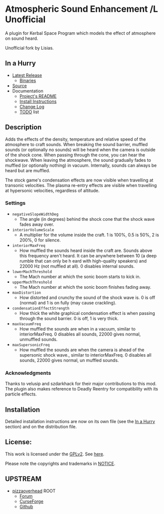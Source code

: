 # Atmospheric Sound Enhancement /L Unofficial

A plugin for Kerbal Space Program which models the effect of atmosphere on sound heard.

Unofficial fork by Lisias.


## In a Hurry

* [Latest Release](https://github.com/net-lisias-kspu/AtmosphericSoundEnhancement/releases)
	+ [Binaries](https://github.com/net-lisias-kspu/AtmosphericSoundEnhancement/tree/Archive)
* [Source](https://github.com/net-lisias-kspu/AtmosphericSoundEnhancement)
* Documentation
	+ [Project's README](https://github.com/net-lisias-kspu/AtmosphericSoundEnhancement/blob/master/README.md)
	+ [Install Instructions](https://github.com/net-lisias-kspu/AtmosphericSoundEnhancement/blob/master/INSTALL.md)
	+ [Change Log](./CHANGE_LOG.md)
	+ [TODO](./TODO.md) list


## Description

Adds the effects of the density, temperature and relative speed of the atmosphere to craft sounds. When breaking the sound barrier, muffled sounds (or optionally no sounds) will be heard when the camera is outside of the shock cone. When passing through the cone, you can hear the shockwave. When leaving the atmosphere, the sound gradually fades to muffled (or optionally nothing) in vacuum. Internally, sounds can always be heard but are muffled.

The stock game's condensation effects are now visible when travelling at transonic velocities. The plasma re-entry effects are visible when travelling at hypersonic velocities, regardless of altitude.

### Settings

* `negativeSlopeWidthDeg`
	+ The angle (in degrees) behind the shock cone that the shock wave fades away over.
* `interiorVolumeScale`
	+ A multiplier for the volume inside the craft. 1 is 100%, 0.5 is 50%, 2 is 200%, 0 for silence.
* `interiorMaxFreq`
	+ How muffled the sounds heard inside the craft are. Sounds above this frequency aren't heard. It can be anywhere between 10 (a deep rumble that can only be h
eard with high-quality speakers) and 22000 Hz (not muffled at all). 0 disables internal sounds.
* `lowerMachThreshold`
	+ The Mach number at which the sonic boom starts to kick in.
* `upperMachThreshold`
	+ The Mach number at which the sonic boom finishes fading away.
* `maxDistortion`
	+ How distorted and crunchy the sound of the shock wave is. 0 is off (normal) and 1 is on fully (may cause crackling).
* `condensationEffectStrength`
	+ How thick the white graphical condensation effect is when passing through the sound barrier. 0 is off, 1 is very thick.
* `maxVacuumFreq`
	+ How muffled the sounds are when in a vacuum, similar to interiorMaxFreq. 0 disables all sounds, 22000 gives normal, unmuffled sounds.
* `maxSupersonicFreq`
	+ How muffled the sounds are when the camera is ahead of the supersonic shock wave., similar to interiorMaxFreq. 0 disables all sounds, 22000 gives normal, un
muffled sounds.

### Acknowledgments

Thanks to velusip and szdarkhack for their major contributions to this mod. The plugin also makes reference to Deadly Reentry for compatibility with its particle effects.


## Installation

Detailed installation instructions are now on its own file (see the [In a Hurry](#in-a-hurry) section) and on the distribution file.

## License:

This work is licensed under the [GPLv2](https://opensource.org/licenses/GPL-2.0). See [here](./LICENSE).

Please note the copyrights and trademarks in [NOTICE](./NOTICE).


## UPSTREAM

* [pizzaoverhead](https://forum.kerbalspaceprogram.com/index.php?/profile/26349-pizzaoverhead/) ROOT
	+ [Forum](https://forum.kerbalspaceprogram.com/index.php?/topic/51558-*/)
	+ [CurseForge](https://www.curseforge.com/kerbal/ksp-mods/atmospheric-sound-enhancement/files)
	+ [Github](https://github.com/pizzaoverhead/AtmosphericSoundEnhancement)
